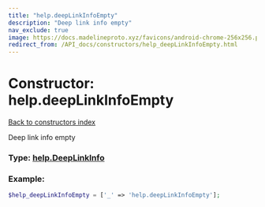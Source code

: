 ```yaml
---
title: "help.deepLinkInfoEmpty"
description: "Deep link info empty"
nav_exclude: true
image: https://docs.madelineproto.xyz/favicons/android-chrome-256x256.png
redirect_from: /API_docs/constructors/help_deepLinkInfoEmpty.html
---
```

# Constructor: help.deepLinkInfoEmpty  
[Back to constructors index](/API_docs/constructors/index.md)



Deep link info empty




### Type: [help.DeepLinkInfo](/API_docs/types/help.DeepLinkInfo.md)


### Example:

```php
$help_deepLinkInfoEmpty = ['_' => 'help.deepLinkInfoEmpty'];
```  
